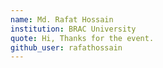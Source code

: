 ```yaml
---
name: Md. Rafat Hossain
institution: BRAC University
quote: Hi, Thanks for the event.
github_user: rafathossain
---
```

